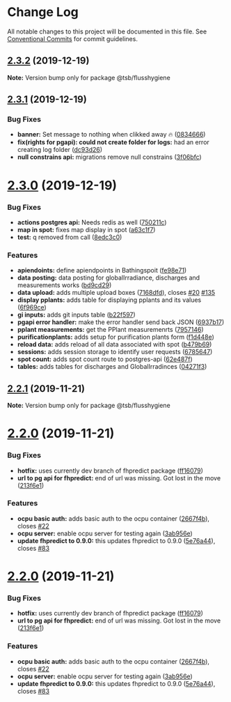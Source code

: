 # Change Log

All notable changes to this project will be documented in this file.
See [Conventional Commits](https://conventionalcommits.org) for commit guidelines.

## [2.3.2](https://github.com/technologiestiftung/flusshygiene/compare/v2.3.1...v2.3.2) (2019-12-19)

**Note:** Version bump only for package @tsb/flusshygiene





## [2.3.1](https://github.com/technologiestiftung/flusshygiene/compare/v2.3.0...v2.3.1) (2019-12-19)


### Bug Fixes

* **banner:** Set message to nothing when clikked away 🔥 ([0834666](https://github.com/technologiestiftung/flusshygiene/commit/08346666d861427da8b2aeb02c33aab160233504))
* **fix(rights for pgapi): could not create folder for logs:** had an error creating log folder ([dc93d26](https://github.com/technologiestiftung/flusshygiene/commit/dc93d26cfff31fb36329cfd9ff4dc5565e304450))
* **null constrains api:** migrations remove null constrains ([3f06bfc](https://github.com/technologiestiftung/flusshygiene/commit/3f06bfce33ac6e111f99c7220bb95ce002133344))





# [2.3.0](https://github.com/technologiestiftung/flusshygiene/compare/v2.2.1...v2.3.0) (2019-12-19)


### Bug Fixes

* **actions postgres api:** Needs redis as well ([750211c](https://github.com/technologiestiftung/flusshygiene/commit/750211c2d2e4823af6a251f6d4a6ce2652181644))
* **map in spot:** fixes map display in spot ([a63c1f7](https://github.com/technologiestiftung/flusshygiene/commit/a63c1f787c8ac8bedd90bb9da0ffed323a21874b))
* **test:** q removed from call ([8edc3c0](https://github.com/technologiestiftung/flusshygiene/commit/8edc3c01a2cd76a0f4b48545df3e318584913235))


### Features

* **apiendoints:** define apiendpoints in Bathingspoit ([fe98e71](https://github.com/technologiestiftung/flusshygiene/commit/fe98e7129b9cb7c6367d308b4ae1304abe2ff941))
* **data posting:** data posting for globalIrradiance, discharges and measurements works ([bd9cd29](https://github.com/technologiestiftung/flusshygiene/commit/bd9cd291db7694c05cdcb340e46aaf6cca4c4d3d))
* **data upload:** adds multiple upload boxes ([7168dfd](https://github.com/technologiestiftung/flusshygiene/commit/7168dfdd69874513531810890e18b6418d355e69)), closes [#20](https://github.com/technologiestiftung/flusshygiene/issues/20) [#135](https://github.com/technologiestiftung/flusshygiene/issues/135)
* **display pplants:** adds table for displaying pplants and its values ([6f969ce](https://github.com/technologiestiftung/flusshygiene/commit/6f969ced40911142962e204a80c903fa3cbb0b50))
* **gi inputs:** adds git inputs table ([b22f597](https://github.com/technologiestiftung/flusshygiene/commit/b22f59728821b2ca3158a24615f1a52322c42d6a))
* **pgapi error handler:** make the error handler send back JSON ([6937b17](https://github.com/technologiestiftung/flusshygiene/commit/6937b1746c4be04f1503076c1518b02dd8574eb1))
* **pplant measurements:** get the PPlant measuremenrts ([7957146](https://github.com/technologiestiftung/flusshygiene/commit/7957146c4556cfb503c320b06539a67cf76e80f5))
* **purificationplants:** adds setup for purification plants form ([f1d448e](https://github.com/technologiestiftung/flusshygiene/commit/f1d448eb9297ba909b785c45c71a32ae918eb38c))
* **reload data:** adds reload of all data associated with spot ([b479b69](https://github.com/technologiestiftung/flusshygiene/commit/b479b69a2bf0c093da4f5c7291929b0dca54765a))
* **sessions:** adds session storage to identify user requests ([6785647](https://github.com/technologiestiftung/flusshygiene/commit/6785647518f48aa3925a02593b98ceccc3884f43))
* **spot count:** adds spot count route to postgres-api ([62e487f](https://github.com/technologiestiftung/flusshygiene/commit/62e487fe1fffee5e15c5714b3cede5647749695b))
* **tables:** adds tables for discharges and GlobalIrradinces ([04271f3](https://github.com/technologiestiftung/flusshygiene/commit/04271f3c1eff0b76da699c7574a6a74868868aec))





## [2.2.1](https://github.com/technologiestiftung/flusshygiene/compare/v2.2.0...v2.2.1) (2019-11-21)

**Note:** Version bump only for package @tsb/flusshygiene





# [2.2.0](https://github.com/technologiestiftung/flusshygiene/compare/v2.1.1...v2.2.0) (2019-11-21)


### Bug Fixes

* **hotfix:** uses currently dev branch of fhpredict package ([ff16079](https://github.com/technologiestiftung/flusshygiene/commit/ff16079faf0c0b214f9f6cc4b6ebeef1ffc14def))
* **url to pg api for fhpredict:** end of url was missing. Got lost in the move ([213f6e1](https://github.com/technologiestiftung/flusshygiene/commit/213f6e16bfb2402db6d243c87213f269bdebc27f))


### Features

* **ocpu basic auth:** adds basic auth to the ocpu container ([2667f4b](https://github.com/technologiestiftung/flusshygiene/commit/2667f4bb55a15e0fb77ec05b6027367c2c6ab0a6)), closes [#22](https://github.com/technologiestiftung/flusshygiene/issues/22)
* **ocpu server:** enable ocpu server for testing again ([3ab956e](https://github.com/technologiestiftung/flusshygiene/commit/3ab956ec069d514ca61a79bf8b0ac7736bba68b8))
* **update fhpredict to 0.9.0:** this updates fhpredict to 0.9.0 ([5e76a44](https://github.com/technologiestiftung/flusshygiene/commit/5e76a4406a3c44cb940138017cf2b16560e1358c)), closes [#83](https://github.com/technologiestiftung/flusshygiene/issues/83)





# [2.2.0](https://github.com/technologiestiftung/flusshygiene/compare/v2.1.1...v2.2.0) (2019-11-21)


### Bug Fixes

* **hotfix:** uses currently dev branch of fhpredict package ([ff16079](https://github.com/technologiestiftung/flusshygiene/commit/ff16079faf0c0b214f9f6cc4b6ebeef1ffc14def))
* **url to pg api for fhpredict:** end of url was missing. Got lost in the move ([213f6e1](https://github.com/technologiestiftung/flusshygiene/commit/213f6e16bfb2402db6d243c87213f269bdebc27f))


### Features

* **ocpu basic auth:** adds basic auth to the ocpu container ([2667f4b](https://github.com/technologiestiftung/flusshygiene/commit/2667f4bb55a15e0fb77ec05b6027367c2c6ab0a6)), closes [#22](https://github.com/technologiestiftung/flusshygiene/issues/22)
* **ocpu server:** enable ocpu server for testing again ([3ab956e](https://github.com/technologiestiftung/flusshygiene/commit/3ab956ec069d514ca61a79bf8b0ac7736bba68b8))
* **update fhpredict to 0.9.0:** this updates fhpredict to 0.9.0 ([5e76a44](https://github.com/technologiestiftung/flusshygiene/commit/5e76a4406a3c44cb940138017cf2b16560e1358c)), closes [#83](https://github.com/technologiestiftung/flusshygiene/issues/83)
